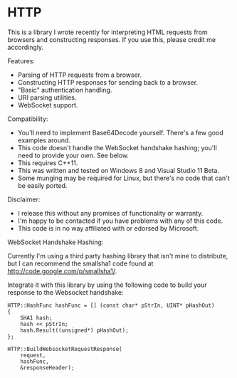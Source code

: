 HTTP
====

This is a library I wrote recently for interpreting HTML requests from browsers and constructing responses. If you use this, please credit me accordingly.

Features:

- Parsing of HTTP requests from a browser.
- Constructing HTTP responses for sending back to a browser.
- "Basic" authentication handling.
- URI parsing utilities.
- WebSocket support.

Compatibility:

- You'll need to implement Base64Decode yourself. There's a few good examples around.
- This code doesn't handle the WebSocket handshake hashing; you'll need to provide your own. See below.
- This requires C++11.
- This was written and tested on Windows 8 and Visual Studio 11 Beta.
- Some munging may be required for Linux, but there's no code that can't be easily ported.

Disclaimer:

- I release this without any promises of functionality or warranty. 
- I'm happy to be contacted if you have problems with any of this code.
- This code is in no way affiliated with or edorsed by Microsoft.

WebSocket Handshake Hashing:

Currently I'm using a third party hashing library that isn't mine to distribute, but I can recommend the smallsha1 code found at http://code.google.com/p/smallsha1/.

Integrate it with this library by using the following code to build your response to the Websocket handshake:

	HTTP::HashFunc hashFunc = [] (const char* pStrIn, UINT* pHashOut)
	{
		SHA1 hash;
		hash << pStrIn;
		hash.Result((unsigned*) pHashOut);
	};

	HTTP::BuildWebsocketRequestResponse(
		request,
		hashFunc,
		&responseHeader);
